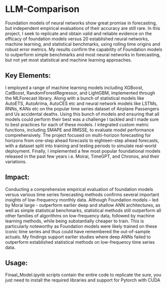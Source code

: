# LLM-Comparison
 
Foundation models of neural networks show great promise in forecasting, but independent empirical evaluations of their accuracy are still rare. In this project, I seek to replicate and obtain valid and reliable evidence on the efficacy of foundation models versus 20 established neural networks, machine learning, and statistical benchmarks, using rolling time origins and robust error metrics. My results confirm the capability of Foundation models to outperform simple benchmarks and most neural networks in forecasting, but not yet most statistical and machine learning approaches.
## Key Elements:
I employed a range of machine learning models including XGBoost, CatBoost, RandomForestRegressor, and LightGBM, implemented through the MLForecast library. Along with a bunch of statistical models like AutoETS, AutoArima, AutoCES etc and neural network models like LSTMs, RNNs, KANs etc on the popular time series dataset of Airplane Passengers and Us accidental deaths. Using this bunch of models and ensuring that all models could perform their best was a challenge I tackled and I made sure to best practices for each of these models. I integrated custom metric functions, including SMAPE and RMSSE, to evaluate model performance comprehensively. The project focused on multi-horizon forecasting for horizons from one-step ahead forecasts to eighteen-step ahead forecasts, with a dataset split into training and testing periods to simulate real-world deployment. Finally, I implemented a few most popular foundational models released in the past few years i.e. Moirai, TimeGPT, and Chronos, and their variations.
## Impact: 
Conducting a comprehensive empirical evaluation of foundation models versus various time series forecasting methods confirms several important insights of low-frequency monthly data. Although Foundation models – led by Morai large - outperform earlier deep and shallow ANN architectures, as well as simple statistical benchmarks, statistical methods still outperform all other families of algorithms on low-frequency data, followed by machine learning methods, while being substantially cheaper to train. This is particularly noteworthy as Foundation models were likely trained on these iconic time series and thus could have remembered the out-of-sample actuals. My findings support earlier studies where deep ANNs failed to outperform established statistical methods on low-frequency time series data.
## Usage: 
Finaal_Model.ipynb scripts contain the entire code to replicate the sure, you just need to install the required libraries and support for Pytorch with CUDA
